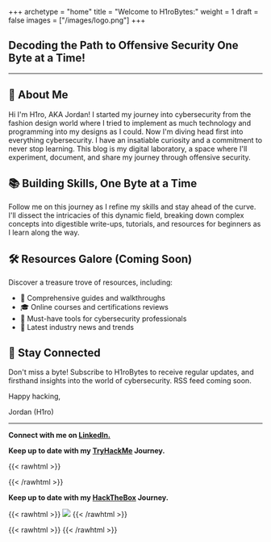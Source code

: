 +++
archetype = "home"
title = "Welcome to H1roBytes:"
weight = 1
draft = false
images = ["/images/logo.png"]
+++

## **Decoding the Path to Offensive Security One Byte at a Time!**

---

## 🚀 About Me

Hi I'm H1ro, AKA Jordan! I started my journey into cybersecurity from the fashion design world where I tried to implement as much technology and programming into my designs as I could. Now I'm diving head first into everything cybersecurity. I have an insatiable curiosity and a commitment to never stop learning. This blog is my digital laboratory, a space where I'll experiment, document, and share my journey through offensive security.

## 📚 Building Skills, One Byte at a Time

Follow me on this journey as I refine my skills and stay ahead of the curve. I'll dissect the intricacies of this dynamic field, breaking down complex concepts into digestible write-ups, tutorials, and resources for beginners as I learn along the way.

## 🛠️ Resources Galore (Coming Soon)

Discover a treasure trove of resources, including:

- 📖 Comprehensive guides and walkthroughs
- 🎓 Online courses and certifications reviews
- 🧰 Must-have tools for cybersecurity professionals
- 📰 Latest industry news and trends

## 🚀 Stay Connected

Don't miss a byte! Subscribe to H1roBytes to receive regular updates, and firsthand insights into the world of cybersecurity. RSS feed coming soon. 

Happy hacking,

Jordan (H1ro)

---

**Connect with me on [LinkedIn.](https://www.linkedin.com/in/jordandarrah/)**

**Keep up to date with my [TryHackMe](https://tryhackme.com/p/Jordarrah) Journey.**

{{< rawhtml >}}
<script src="https://tryhackme.com/badge/494270"></script>
{{< /rawhtml >}}

**Keep up to date with my [HackTheBox](https://app.hackthebox.com/profile/647719) Journey.**

{{< rawhtml >}}
<img src="https://www.hackthebox.eu/badge/image/647719" class="left"></img>
{{< /rawhtml >}}

{{< rawhtml >}}
<meta name="image" property="og:image" content="[/images/logo.png]">
{{< /rawhtml >}}